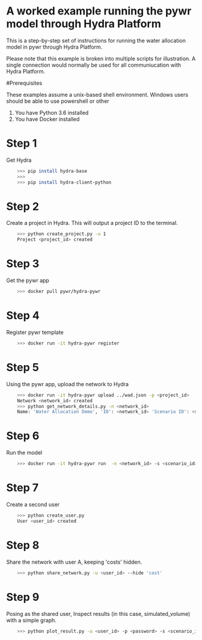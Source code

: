 # A worked example running the pywr model through Hydra Platform 
This is a step-by-step set of instructions for running the water allocation model
in pywr through Hydra Platform.

Please note that this example is broken into multiple scripts for illustration. 
A single connection would normally be used for all communiucation with Hydra Platform.

#Prerequisites

These examples assume a unix-based shell environment. Windows users should be able
to use powershell or other

1. You have Python 3.6 installed
2. You have Docker installed

# Step 1
Get Hydra

```bash
    >>> pip install hydra-base
    >>>
    >>> pip install hydra-client-python
```

# Step 2
Create a project in Hydra. This will output a project ID to the terminal.

```bash
    >>> python create_project.py -u 1
    Project <project_id> created
```

# Step 3
Get the pywr app

```bash
    >>> docker pull pywr/hydra-pywr
```

# Step 4
Register pywr template

```bash
    >>> docker run -it hydra-pywr register
```

# Step 5
Using the pywr app, upload the network to Hydra

```bash
    >>> docker run -it hydra-pywr upload ../wad.json -p <project_id>
    Network <network_id> created 
    >>> python get_network_details.py -n <network_id>
    Name: 'Water Allocation Demo', 'ID': <network_id> 'Scenario ID': <scenario_id>     
```

# Step 6
Run the model

```bash
    >>> docker run -it hydra-pywr run  -n <network_id> -s <scenario_id>
```

# Step 7
Create a second user

```bash
    >>> python create_user.py 
    User <user_id> created
```

# Step 8
Share the network with user A, keeping 'costs' hidden.

```bash
    >>> python share_network.py -u <user_id> --hide 'cost'
```

# Step 9
Posing as the shared user, Inspect results (in this case, simulated_volume) with a simple graph.

```bash
    >>> python plot_result.py -u <user_id> -p <password> -s <scenario_id> -a simulated_volume
```

